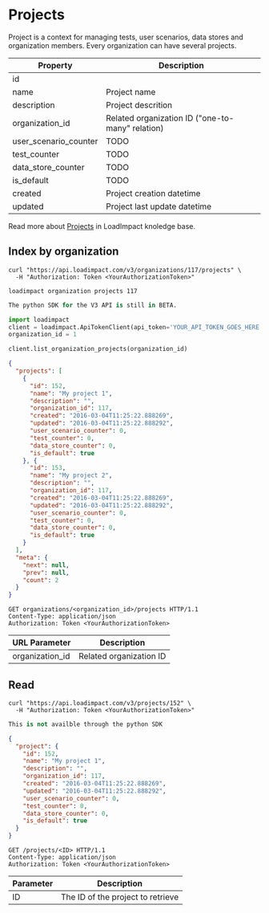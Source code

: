 # Projects

Project is a context for managing tests, user scenarios, data stores and organization members. Every organization can have several projects.

Property | Description
---------| -----------
id | 
name | Project name
description | Project descrition
organization_id | Related organization ID ("one-to-many" relation)
user_scenario_counter | TODO
test_counter | TODO
data_store_counter | TODO
is_default | TODO
created | Project creation datetime
updated | Project last update datetime

Read more about [Projects](http://support.loadimpact.com/knowledgebase/articles/780522-projects) in LoadImpact knoledge base.

## Index by organization

```shell
curl "https://api.loadimpact.com/v3/organizations/117/projects" \
  -H "Authorization: Token <YourAuthorizationToken>"

loadimpact organization projects 117
```

```python
The python SDK for the V3 API is still in BETA.

import loadimpact
client = loadimpact.ApiTokenClient(api_token='YOUR_API_TOKEN_GOES_HERE')
organization_id = 1

client.list_organization_projects(organization_id)
```

```json
{
  "projects": [
    {
      "id": 152,
      "name": "My project 1",
      "description": "",
      "organization_id": 117,
      "created": "2016-03-04T11:25:22.888269",
      "updated": "2016-03-04T11:25:22.888292",
      "user_scenario_counter": 0,
      "test_counter": 0,
      "data_store_counter": 0,
      "is_default": true
    }, {
      "id": 153,
      "name": "My project 2",
      "description": "",
      "organization_id": 117,
      "created": "2016-03-04T11:25:22.888269",
      "updated": "2016-03-04T11:25:22.888292",
      "user_scenario_counter": 0,
      "test_counter": 0,
      "data_store_counter": 0,
      "is_default": true
    }
  ],
  "meta": {
    "next": null,
    "prev": null,
    "count": 2
  }
}
```

`GET organizations/<organization_id>/projects HTTP/1.1`  
`Content-Type: application/json`  
`Authorization: Token <YourAuthorizationToken>`

URL Parameter | Description
------------- | -----------
organization_id | Related organization ID

## Read

```shell
curl "https://api.loadimpact.com/v3/projects/152" \
  -H "Authorization: Token <YourAuthorizationToken>"
```

```python
This is not availble through the python SDK
```

```json
{
  "project": {
    "id": 152,
    "name": "My project 1",
    "description": "",
    "organization_id": 117,
    "created": "2016-03-04T11:25:22.888269",
    "updated": "2016-03-04T11:25:22.888292",
    "user_scenario_counter": 0,
    "test_counter": 0,
    "data_store_counter": 0,
    "is_default": true
  }
}
```

`GET /projects/<ID> HTTP/1.1`  
`Content-Type: application/json`  
`Authorization: Token <YourAuthorizationToken>`

Parameter | Description
--------- | -----------
ID | The ID of the project to retrieve


